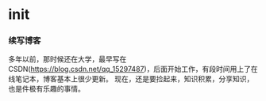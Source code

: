 # init
### 续写博客
多年以前，那时候还在大学，最早写在CSDN(https://blog.csdn.net/qq_15297487)，后面开始工作，有段时间用上了在线笔记本，博客基本上很少更新。
现在，还是要捡起来，知识积累，分享知识，也是件极有乐趣的事情。
